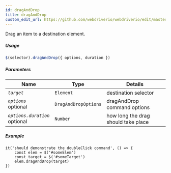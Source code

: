 ```yaml
---
id: dragAndDrop
title: dragAndDrop
custom_edit_url: https://github.com/webdriverio/webdriverio/edit/master/packages/webdriverio/src/commands/element/dragAndDrop.js
---
```


Drag an item to a destination element.

##### Usage

```js
$(selector).dragAndDrop({ options, duration })
```

##### Parameters

| Name | Type | Details |
| ---- | ---- | ------- |
| <code><var>target</var></code> | <code>Element</code> | destination selector |
| <code><var>options</var></code><br><span class="label labelWarning">optional</span> | <code>DragAndDropOptions</code> | dragAndDrop command options |
| <code><var>options.duration</var></code><br><span class="label labelWarning">optional</span> | <code>Number</code> | how long the drag should take place |

##### Example

```test example.test.js
it('should demonstrate the doubleClick command', () => {
    const elem = $('#someElem')
    const target = $('#someTarget')
    elem.dragAndDrop(target)
})
```

